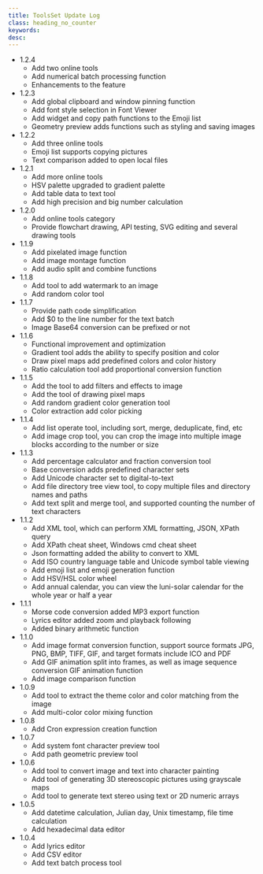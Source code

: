 ```yaml
---
title: ToolsSet Update Log
class: heading_no_counter
keywords: 
desc: 
---
```

* 1.2.4
  * Add two online tools
  * Add numerical batch processing function
  * Enhancements to the feature
* 1.2.3
  * Add global clipboard and window pinning function
  * Add font style selection in Font Viewer 
  * Add widget and copy path functions to the Emoji list
  * Geometry preview adds functions such as styling and saving images
* 1.2.2
  * Add three online tools
  * Emoji list supports copying pictures
  * Text comparison added to open local files
* 1.2.1
  * Add more online tools
  * HSV palette upgraded to gradient palette
  * Add table data to text tool
  * Add high precision and big number calculation
* 1.2.0
  * Add online tools category
  * Provide flowchart drawing, API testing, SVG editing and several drawing tools
* 1.1.9
  * Add pixelated image function
  * Add image montage function
  * Add audio split and combine functions
* 1.1.8
  * Add tool to add watermark to an image
  * Add random color tool
* 1.1.7
  * Provide path code simplification
  * Add $0 to the line number for the text batch
  * Image Base64 conversion can be prefixed or not
* 1.1.6
  * Functional improvement and optimization
  * Gradient tool adds the ability to specify position and color
  * Draw pixel maps add predefined colors and color history
  * Ratio calculation tool add proportional conversion function 
* 1.1.5
  * Add the tool to add filters and effects to image
  * Add the tool of drawing pixel maps
  * Add random gradient color generation tool
  * Color extraction add color picking
* 1.1.4
  * Add list operate tool, including sort, merge, deduplicate, find, etc
  * Add image crop tool, you can crop the image into multiple image blocks according to the number or size
* 1.1.3
  * Add percentage calculator and fraction conversion tool
  * Base conversion adds predefined character sets
  * Add Unicode character set to digital-to-text
  * Add file directory tree view tool, to copy multiple files and directory names and paths
  * Add text split and merge tool, and supported counting the number of text characters
* 1.1.2
  * Add XML tool, which can perform XML formatting, JSON, XPath query
  * Add XPath cheat sheet, Windows cmd cheat sheet
  * Json formatting added the ability to convert to XML
  * Add ISO country language table and Unicode symbol table viewing
  * Add emoji list and emoji generation function
  * Add HSV/HSL color wheel
  * Add annual calendar, you can view the luni-solar calendar for the whole year or half a year
* 1.1.1
  * Morse code conversion added MP3 export function
  * Lyrics editor added zoom and playback following
  * Added binary arithmetic function
* 1.1.0
  * Add image format conversion function, support source formats JPG, PNG, BMP, TIFF, GIF, and target formats include ICO and PDF
  * Add GIF animation split into frames, as well as image sequence conversion GIF animation function
  * Add image comparison function
* 1.0.9
  * Add tool to extract the theme color and color matching from the image
  * Add multi-color color mixing function
* 1.0.8
  * Add Cron expression creation function
* 1.0.7
  * Add system font character preview tool
  * Add path geometric preview tool
* 1.0.6
  * Add tool to convert image and text into character painting
  * Add tool of generating 3D stereoscopic pictures using grayscale maps
  * Add tool to generate text stereo using text or 2D numeric arrays
* 1.0.5
  * Add datetime calculation, Julian day, Unix timestamp, file time calculation
  * Add hexadecimal data editor
* 1.0.4
  * Add lyrics editor
  * Add CSV editor
  * Add text batch process tool
